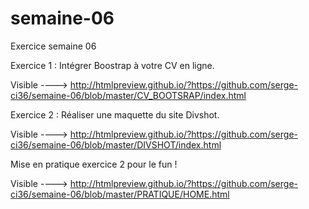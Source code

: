 # semaine-06
Exercice semaine 06

Exercice 1 :
Intégrer Boostrap à votre CV en ligne.

Visible ----> http://htmlpreview.github.io/?https://github.com/serge-ci36/semaine-06/blob/master/CV_BOOTSRAP/index.html

Exercice 2 :
Réaliser une maquette du site Divshot.

Visible ----> http://htmlpreview.github.io/?https://github.com/serge-ci36/semaine-06/blob/master/DIVSHOT/index.html

Mise en pratique exercice 2 pour le fun !

Visible ----> http://htmlpreview.github.io/?https://github.com/serge-ci36/semaine-06/blob/master/PRATIQUE/HOME.html